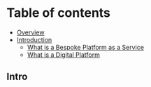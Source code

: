 # Table of contents

* [Overview](README.md)
* [Introduction](introduction/README.md)
  * [What is a Bespoke Platform as a Service](introduction/what-is-a-bespoke-platform-as-a-service.md)
  * [What is a Digital Platform](introduction/what-is-a-digital-platform.md)

## Intro

